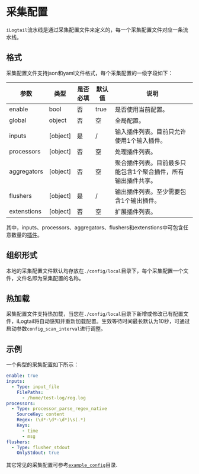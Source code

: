 # 采集配置

`iLogtail`流水线是通过采集配置文件来定义的，每一个采集配置文件对应一条流水线。

## 格式

采集配置文件支持json和yaml文件格式，每个采集配置的一级字段如下：

|  **参数**  |  **类型**  |  **是否必填**  |  **默认值**  |  **说明**  |
| --- | --- | --- | --- | --- |
|  enable  |  bool  |  否  |  true  |  是否使用当前配置。  |
|  global  |  object  |  否  |  空  |  全局配置。  |
|  inputs  |  \[object\]  |  是  |  /  |  输入插件列表。目前只允许使用1个输入插件。  |
|  processors  |  \[object\]  |  否  |  空  |  处理插件列表。  |
|  aggregators  |  \[object\]  |  否  |  空  |  聚合插件列表。目前最多只能包含1个聚合插件，所有输出插件共享。  |
|  flushers  |  \[object\]  |  是  |  /  |  输出插件列表。至少需要包含1个输出插件。  |
|  extenstions  |  \[object\]  |  否  |  空  |  扩展插件列表。  |

其中，inputs、processors、aggregators、flushers和extenstions中可包含任意数量的[插件](../plugins/overview.md)。

## 组织形式

本地的采集配置文件默认均存放在`./config/local`目录下，每个采集配置一个文件，文件名即为采集配置的名称。

## 热加载

采集配置文件支持热加载，当您在`./config/local`目录下新增或修改已有配置文件，iLogtail将自动感知并重新加载配置。生效等待时间最长默认为10秒，可通过启动参数`config_scan_interval`进行调整。

## 示例

一个典型的采集配置如下所示：

```yaml
enable: true
inputs:
  - Type: input_file
    FilePaths: 
      - /home/test-log/reg.log
processors:
  - Type: processor_parse_regex_native
    SourceKey: content
    Regex: (\d*-\d*-\d*)\s(.*)
    Keys:
      - time
      - msg
flushers:
  - Type: flusher_stdout
    OnlyStdout: true
```

其它常见的采集配置可参考[`example_config`](../../../example_config/)目录.
